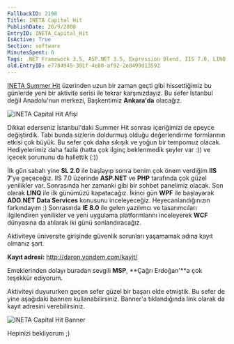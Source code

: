 ```yaml
---
FallbackID: 2198
Title: INETA Capital Hit
PublishDate: 26/9/2008
EntryID: INETA_Capital_Hit
IsActive: True
Section: software
MinutesSpent: 0
Tags: .NET Framework 3.5, ASP.NET 3.5, Expression Blend, IIS 7.0, LINQ, Seminer, Silverlight 2.0, Visual Basic 2008, Visual Studio 2008, WCF, WPF, Visual Basic .NET, ASP.NET
old.EntryID: e7784945-391f-4e80-af92-2e8499d13592
---
```

[INETA Summer
Hit](http://daron.yondem.com/tr/post/7a13b13a-ce73-4ca0-b106-5da96c78a08c)
üzerinden uzun bir zaman geçti gibi hissettiğimiz bu günlerde yeni bir
aktivite serisi ile tekrar karşınızdayız. Bu sefer İstanbul değil
Anadolu'nun merkezi, Başkentimiz **Ankara'da** olacağız.

![INETA Capital Hit
Afişi](http://cdn.daron.yondem.com/assets/2198/inetacapitalhit.jpg)

Dikkat ederseniz İstanbul'daki Summer Hit sonrası içeriğimizi de epeyce
değiştirdik. Tabi bunda sizlerin doldurmuş olduğu değerlendirme
formlarının etkisi çok büyük. Bu sefer çok daha sıkışık ve yoğun bir
tempomuz olacak. Hediyelerimiz daha fazla (hatta çok ilginç beklenmedik
şeyler var :)) ve içecek sorununu da hallettik (:))

İlk gün sabah yine **SL 2.0** ile başlayıp sonra benim çok önem verdiğim
**IIS 7**'ye geçeceğiz. IIS 7.0 üzerinde **ASP.NET** ve **PHP**
tarafında çok güzel yenilikler var. Sonrasında her zamanki gibi bir
sohbet panelimiz olacak. Son olarak **LINQ** ile ilk günümüzü
kapatacağız. İkinci gün **WPF** ile başlayarak **ADO.NET Data Services**
konusunu inceleyeceğiz. Heyecanlandığınızın farkındayım :) Sonrasında
**IE 8.0** ile gelen yazılımcı ve tasarımcıları ilgilendiren yenilikler
ve yeni uygulama platformlarını inceleyerek **WCF** dünyasına da
atılarak iki günü sonlandıracağız.

Aktiviteye üniversite girişinde güvenlik sorunları yaşamamak adına kayıt
olmanız şart.

**Kayıt adresi:** <http://daron.yondem.com/kayit/>

Emeklerinden dolayı buradan sevgili **MSP**, **Çağrı Erdoğan'**a çok
teşekkür ediyorum.

Aktiviteyi duyururken geçen sefer güzel bir başarı elde etmiştik. Bu
sefer de yine aşağıdaki bannerı kullanabilirsiniz. Banner'a
tıklandığında link olarak da kayıt adresini verebilirsiniz.

![INETA Capital Hit
Banner](http://cdn.daron.yondem.com/assets/2198/inetacapilathit_468_60.jpg)

Hepinizi bekliyorum ;)


